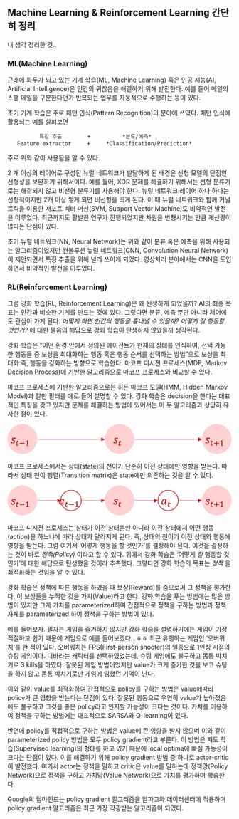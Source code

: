 ## Machine Learning & Reinforcement Learning 간단히 정리

내 생각 정리한 것..

### ML(Machine Learning)

근래에 화두가 되고 있는 기계 학습(ML, Machine Learning) 혹은 인공 지능(AI, Artificial Intelligence)은 인간의 귀찮음을 해결하기 위해 발전한다. 예를 들어 메일의 스팸 메일을 구분한다던가 반복되는 업무를 자동적으로 수행하는 등이 있다.

초기 기계 학습은 주로 패턴 인식(Pattern Recognition)의 분야에 쓰였다. 패턴 인식에 활용되는 예를 살펴보면

              특징 추출        +          *분류/예측*
       Feature extractor     +     *Classification/Prediction*

주로 위와 같이 사용됨을 알 수 있다.

2 개 이상의 레이어로 구성된 뉴럴 네트워크가 발달하게 된 배경은 선형 모델의 단점인 선형성을 보완하기 위해서이다. 예를 들어, XOR 문제를 해결하기 위해서는 선형 분류기로는 해결되지 않고 비선형 분류기를 사용해야 한다. 뉴럴 네트워크 레이어 하나 하나는 선형적이지만 2개 이상 쌓게 되면 비선형을 띄게 된다.
이 때 뉴럴 네트워크와 함께 커널 트릭을 이용한 서포트 벡터 머신(SVM, Support Vector Machine)도 비약적인 발전을 이루었다. 최근까지도 활발한 연구가 진행되었지만 차원을 변형시키는 만큼 계산량이 많다는 단점이 있다.


초기 뉴럴 네트워크(NN, Neural Network)는 위와 같이 분류 혹은 예측을 위해 사용되는 알고리즘이었지만 컨볼루션 뉴럴 네트워크(CNN, Convolution Neural Network)이 제안되면서 특징 추출을 위해 널리 쓰이게 되었다. 영상처리 분야에서는 CNN을 도입하면서 비약적인 발전을 이루었다.


### RL(Reinforcement Learning)

그럼 강화 학습(RL, Reinforcement Learning)은 왜 탄생하게 되었을까?
AI의 최종 목표는 인간과 비슷한 기계를 만드는 것에 있다. 그렇다면 분류, 예측 뿐만 아니라 제어에도 관심이 가게 된다. *어떻게 하면 인간의 행동을 흉내낼 수 있을까? 어떻게 잘 행동할 것인가?* 에 대한 물음의 해답으로 강화 학습이 탄생하지 않았을까 생각된다.

강화 학습은 “어떤 환경 안에서 정의된 에이전트가 현재의 상태를 인식하여, 선택 가능한 행동들 중 보상을 최대화하는 행동 혹은 행동 순서를 선택하는 방법”으로 보상을 최대화 즉, 행동을 강화하는 방향으로 학습한다. 마코프 디시젼 프로세스(MDP, Markov Decision Process)에 기반한 알고리즘으로 마코프 프로세스와 비교할 수 있다.

마코프 프로세스에 기반한 알고리즘으로는 히든 마코프 모델(HMM, Hidden Markov Model)과 칼만 필터를 예로 들어 설명할 수 있다. 강화 학습은 decision을 한다는 대표적인 특징을 갖고 있지만 문제를 해결하는 방법에 있어서는 이 두 알고리즘과 상당히 유사한 점이 있다.


![Markov Process](https://github.com/engelin/engelin.github.io/blob/master/images/MP.png?raw=true)

마코프 프로세스에서는 상태(state)의 천이가 단순히 이전 상태에만 영향을 받는다. 따라서 상태 천이 행렬(Transition matrix)은 state에만 의존하는 것을 알 수 있다.

![Markov Decision Process](https://github.com/engelin/engelin.github.io/blob/master/images/MDP.png?raw=true)

마코프 디시젼 프로세스는 상태가 이전 상태뿐만 아니라 이전 상태에서 어떤 행동(action)을 하느냐에 따라 상태가 달라지게 된다. 즉, 상태의 천이가 이전 상태와 행동에 영향을 받는다.
그럼 여기서 ‘어떻게 행동을 할 것인가’를 결정해야 된다. 이것을 결정하는 것이 바로 *정책(Policy)* 이라고 할 수 있다. 위에서 강화 학습은 ‘어떻게 _잘_ 행동할 것인가’에 대한 해답으로 탄생했을 것이라 추측했다. 그렇다면 강화 학습의 목표는 _정책_ 을 최적화하는 것임을 알 수 있다.

강화 학습은 정책에 따른 행동을 하였을 때 보상(Reward)를 줌으로써 그 정책을 평가한다. 이 보상들을 누적한 것을 가치(Value)라고 한다. 강화 학습을 푸는 방법에는 많은 방법이 있지만 크게 가치를 parameterized하여 간접적으로 정책을 구하는 방법과 정책 자체를 parameterized 하여 정책을 구하는 방법이 있다.

예를 들어보자.
필자는 게임을 즐겨하지 않지만 강화 학습을 설명하기에는 게임이 가장 적절하고 쉽기 때문에 게임으로 예를 들어보겠다...ㅎㅎ
최근 유행하는 게임인 ‘오버워치’를 한 적이 있다. 오버워치는 FPS(First-person shooter)의 일종으로 1인칭 시점의 슈팅 게임이다. 디바라는 캐릭터를 선택하였었는데, 슈팅 게임에도 불구하고 몸통 박치기로 3 kills을 하였다. 잘못된 게임 방법이었지만 value가 크게 증가한 것을 보고 슈팅을 하지 않고 몸통 박치기로만 게임에 임했던 기억이 난다.

이와 같이 value를 최적화하여 간접적으로 policy를 구하는 방법은 value에따라 policy가 큰 영향을 받는다는 단점이 있다. 잘못된 행동으로 우연히 value가 높아졌음에도 불구하고 그것을 좋은 policy라고 인지할 가능성이 크다는 것이다. 가치를 이용하여 정책을 구하는 방법에는 대표적으로 SARSA와 Q-learning이 있다.

반면에 policy를 직접적으로 구하는 방법은 value에 큰 영향을 받지 않으며 이와 같이 parameterized policy 방법을 모두 policy gradient라고 부른다. 이 방법은 지도 학습(Supervised learning)의 형태를 하고 있기 때문에 local optima에 빠질 가능성이 크다는 단점이 있다. 이를 해결하기 위해 policy gradient 방법 중 하나로 actor-critic이 발전했다. 여기서 actor는 정책을 말하고 critic은 value를 말하는데 정책망(Policy Network)으로 정책을 구하고 가치망(Value Network)으로 가치를 평가하며 학습한다.

Google의 딥마인드는 policy gradient 알고리즘을 알파고와 데이터센터에 적용하며 policy gradient 알고리즘은 최근 가장 각광받는 알고리즘이 되었다.
